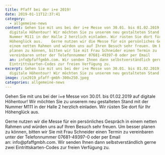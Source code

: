 ```yaml
---
title: Pfaff bei der i+e 2019!
date: 2019-01-11T12:37:41
category:
  - allgemeine-news
content: Gehen Sie mit uns bei der i+e Messe von 30.01. bis 01.02.2019 auf
  digitale Höhentour! Wir möchten Sie zu unserem neu gestalteten Stand mit der
  Nummer M111 in der Halle 2 herzlich einladen. Wir rüsten Sie dort für Ihr
  Höhenglück aus.    Gerne nutzen wir die Messe für ein persönliches Gespräch in
  einem netten Rahmen und würden uns auf Ihren Besuch sehr freuen. Um besser
  planen zu können, bitten wir Sie mit Frau Schneider einen Termin zu
  vereinbaren unter der Telefonnummer 07681-49397-0 oder per Email
  an: info@pfaffgmbh.com. Wir senden Ihnen dann selbstverständlich gerne zwei
  Eintrittskarten-Codes zur freien Verfügung zu.
excerpt: Gehen Sie mit uns bei der i+e Messe von 30.01. bis 01.02.2019 auf
  digitale Höhentour! Wir möchten Sie zu unserem neu gestalteten Stand mit der …
image: /ie2019_pfaff-gmbh-300x250.jpeg
categories: allgemeine-news
---
```


<p>Gehen Sie mit uns bei der i+e Messe von 30.01. bis 01.02.2019 auf digitale Höhentour! Wir möchten Sie zu unserem neu gestalteten Stand mit der Nummer M111 in der Halle 2 herzlich einladen. Wir rüsten Sie dort für Ihr Höhenglück aus.</p>



<p>Gerne nutzen wir die Messe für ein persönliches Gespräch in einem netten Rahmen und würden uns auf Ihren Besuch sehr freuen. Um besser planen zu können, bitten wir Sie mit Frau Schneider einen Termin zu vereinbaren unter der Telefonnummer 07681-49397-0 oder per Email an: <a>info@pfaffgmbh.com</a>. Wir senden Ihnen dann selbstverständlich gerne zwei Eintrittskarten-Codes zur freien Verfügung zu.</p>
